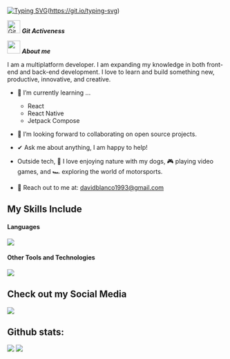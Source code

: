 [![Typing SVG](https://readme-typing-svg.herokuapp.com?font=Architects+Daughter&color=7AF79A&size=30&lines=Hey!+It's+Ahmad!;I'm+a+Flutter+Developer...;I'm+also+Machine+Learning+Engineer;And+I'm+a+proud+Pakistani+🇵🇰)](https://git.io/typing-svg)(https://git.io/typing-svg)
<!--  -->

 <img src="https://media.giphy.com/media/W5eoZHPpUx9sapR0eu/giphy.gif" width="30px" alt="Git"/>&nbsp;<i><b>Git Activeness</b></i></p>

<img src="https://media.giphy.com/media/ObNTw8Uzwy6KQ/giphy.gif" width="30px">&nbsp;***About me***

I am a multiplatform developer. I am expanding my knowledge in both front-end and back-end development. I love to learn and build something new, productive, innovative, and creative.

- 🌱 I’m currently learning ...
  - React
  - React Native
  - Jetpack Compose

- 👯 I’m looking forward to collaborating on open source projects.
- ✔ Ask me about anything, I am happy to help!<br>
- Outside tech, 🌟 I love enjoying nature with my dogs, 🎮 playing video games, and 🏎 exploring the world of motorsports.
- 💌 Reach out to me at: <a href="davidblanco1993@gmail.com">davidblanco1993@gmail.com</a>



## My Skills Include

<h4> Languages </h4>

<p>
  <a href="https://skillicons.dev">
    <img src="https://skillicons.dev/icons?i=js,html,css,bootstrap,tailwind,react,express,java,spring,kotlin,nodejs" />
  </a>
</p>


<h4> Other Tools and Technologies </h4>

<p>
  <a href="https://skillicons.dev">
    <img src="https://skillicons.dev/icons?i=mysql,mongodb,aws,figma,git,maven,materialui,notion,postman" />
  </a>
</p>

## Check out my Social Media

<a href= "https://www.linkedin.com/in/david-menendez-blanco-056a18252/">
   <img src="https://skillicons.dev/icons?i=linkedin" />
</a>
<h2>Github stats:</h2> 

[![](https://github-readme-stats.vercel.app/api?username=DavCode46&show_icons=true&theme=tokyonight&hide_border=true&locale=en)](https://github.com/DavCode46)
[![](https://github-readme-streak-stats.herokuapp.com/?user=DavCode46&theme=material-palenight)](https://github.com/DavCode46)
</div>

